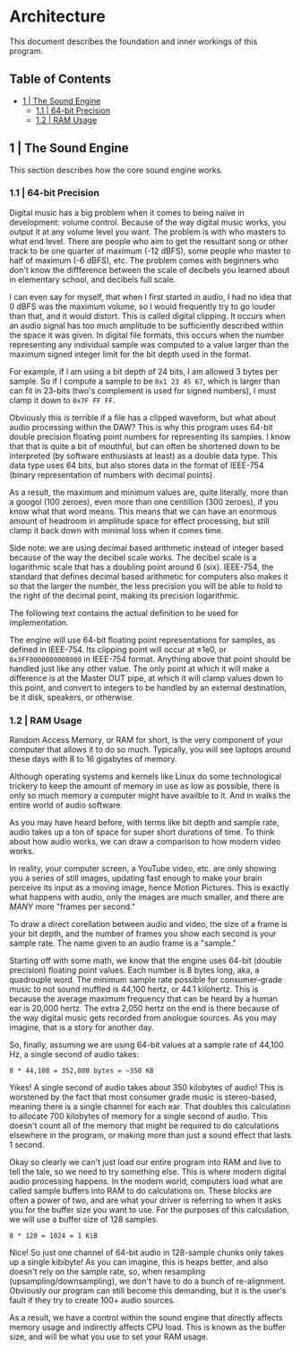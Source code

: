 # Architecture

This document describes the foundation and inner workings of this program.

## Table of Contents

- [1 | The Sound Engine](#1--the-sound-engine)
  - [1.1 | 64-bit Precision](#11--64-bit-precision)
  - [1.2 | RAM Usage](#12--ram-usage)

## 1 | The Sound Engine

This section describes how the core sound engine works.

### 1.1 | 64-bit Precision

Digital music has a big problem when it comes to being na&iuml;ve in development: volume control. Because of the way digital music works, you output it at any volume level you want. The problem is with who masters to what end level. There are people who aim to get the resultant song or other track to be one quarter of maximum (-12 dBFS), some people who master to half of maximum (-6 dBFS), etc. The problem comes with beginners who don't know the diffference between the scale of decibels you learned about in elementary school, and decibels full scale.

I can even say for myself, that when I first started in audio, I had no idea that 0 dBFS was the maximum volume, so I would frequently try to go louder than that, and it would distort. This is called digital clipping. It occurs when an audio signal has too much amplitude to be sufficiently described within the space it was given. In digital file formats, this occurs when the number representing any individual sample was computed to a value larger than the maximum signed integer limit for the bit depth used in the format.

For example, if I am using a bit depth of 24 bits, I am allowed 3 bytes per sample. So if I compute a sample to be `0x1 23 45 67`, which is larger than can fit in 23-bits (two's complement is used for signed numbers), I must clamp it down to `0x7F FF FF`.

Obviously this is terrible if a file has a clipped waveform, but what about audio processing within the DAW? This is why this program uses 64-bit double precision floating point numbers for representing its samples. I know that that is quite a bit of mouthful, but can often be shortened down to be interpreted (by software enthusiasts at least) as a double data type. This data type uses 64 bits, but also stores data in the format of IEEE-754 (binary representation of numbers with decimal points).

As a result, the maximum and minimum values are, quite literally, more than a googol (100 zeroes), even more than one centillion (300 zeroes), if you know what that word means. This means that we can have an enormous amount of headroom in amplitude space for effect processing, but still clamp it back down with minimal loss when it comes time.

Side note: we are using decimal based arithmetic instead of integer based because of the way the decibel scale works. The decibel scale is a logarithmic scale that has a doubling point around 6 (six). IEEE-754, the standard that defines decimal based arithmetic for computers also makes it so that the larger the number, the less precision you will be able to hold to the right of the decimal point, making its precision logarithmic.

The following text contains the actual definition to be used for implementation.

The engine will use 64-bit floating point representations for samples, as defined in IEEE-754. Its clipping point will occur at &#177;1e0, or `0x3FF0000000000000` in IEEE-754 format. Anything above that point should be handled just like any other value. The only point at which it will make a difference is at the Master OUT pipe, at which it will clamp values down to this point, and convert to integers to be handled by an external destination, be it disk, speakers, or otherwise.

### 1.2 | RAM Usage

Random Access Memory, or RAM for short, is the very component of your computer that allows it to do so much. Typically, you will see laptops around these days with 8 to 16 gigabytes of memory.

Although operating systems and kernels like Linux do some technological trickery to keep the amount of memory in use as low as possible, there is only so much memory a computer might have availble to it. And in walks the entire world of audio software.

As you may have heard before, with terms like bit depth and sample rate, audio takes up a ton of space for super short durations of time. To think about how audio works, we can draw a comparison to how modern video works.

In reality, your computer screen, a YouTube video, etc. are only showing you a series of still images, updating fast enough to make your brain perceive its input as a moving image, hence Motion Pictures. This is exactly what happens with audio, only the images are much smaller, and there are *MANY* more "frames per second."

To draw a direct corellation between audio and video, the size of a frame is your bit depth, and the number of frames you show each second is your sample rate. The name given to an audio frame is a "sample."

Starting off with some math, we know that the engine uses 64-bit (double precision) floating point values. Each number is 8 bytes long, aka, a quadrouple word. The minimum sample rate possible for consumer-grade music to not sound muffled is 44,100 hertz, or 44.1 kilohertz. This is because the average maximum frequency that can be heard by a human ear is 20,000 hertz. The extra 2,050 hertz on the end is there because of the way digital music gets recorded from anologue sources. As you may imagine, that is a story for another day.

So, finally, assuming we are using 64-bit values at a sample rate of 44,100 Hz, a single second of audio takes:

```
8 * 44,100 = 352,800 bytes = ~350 KB
```

Yikes! A single second of audio takes about 350 kilobytes of audio! This is worstened by the fact that most consumer grade music is stereo-based, meaning there is a single channel for each ear. That doubles this calculation to allocate 700 kilobytes of memory for a single second of audio. This doesn't count all of the memory that might be required to do calculations elsewhere in the program, or making more than just a sound effect that lasts 1 second.

Okay so clearly we can't just load our entire program into RAM and live to tell the tale, so we need to try something else. This is where modern digital audio processing happens. In the modern world, computers load what are called sample buffers into RAM to do calculations on. These blocks are often a power of two, and are what your driver is referring to when it asks you for the buffer size you want to use. For the purposes of this calculation, we will use a buffer size of 128 samples.

```
8 * 128 = 1024 = 1 KiB
```

Nice! So just one channel of 64-bit audio in 128-sample chunks only takes up a single kibibyte! As you can imagine, this is heaps better, and also doesn't rely on the sample rate, so, when resampling (upsampling/downsampling), we don't have to do a bunch of re-alignment. Obviously our program can still become this demanding, but it is the user's fault if they try to create 100+ audio sources.

As a result, we have a control within the sound engine that directly affects memory usage and indirectly affects CPU load. This is known as the buffer size, and will be what you use to set your RAM usage.

